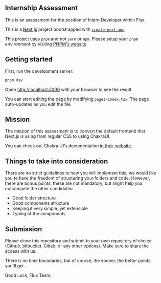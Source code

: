 ## Internship Assessment

This is an assessment for the position of Intern Developer within Flux.

This is a [Next.js](https://nextjs.org/) project bootstrapped with [`create-next-app`](https://github.com/vercel/next.js/tree/canary/packages/create-next-app).

This project uses `pnpm` and not `yarn` or `npm`. Please setup your `pnpm` environment by visiting [PNPM's website](https://pnpm.js.org/).

## Getting started

First, run the development server:

```bash
pnpm dev
```

Open [http://localhost:3000](http://localhost:3000) with your browser to see the result.

You can start editing the page by modifying `pages/index.tsx`. The page auto-updates as you edit the file.

## Mission

The mission of this assessment is to convert the default frontend that Next.js is using from regular CSS to using ChakraUI.

You can check out Chakra UI's documentation [in their website](https://chakra-ui.com/).
## Things to take into consideration

There are no strict guidelines to how you will implement this, we would like you to have the freedom of structuring your folders and code. However, there are bonus points, these are not mandatory, but might help you outcompete the other candidates:

- Good folder structure
- Good components structure
- Keeping it very simple, yet extensible
- Typing of the components

## Submission

Please clone this repository and submit to your own repository of choice (Github, bitbucket, Gitlab, or any other options). Make sure to share the access with us.

There is no time boundaries, but of course, the sooner, the better points you'll get.

Good Luck,
Flux Team.